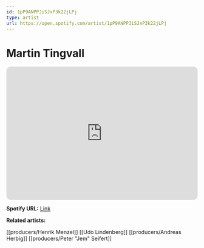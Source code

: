 ```yaml
---
id: 1pP9ANPPJiSJxP3k22jLPj
type: artist
url: https://open.spotify.com/artist/1pP9ANPPJiSJxP3k22jLPj
---
```

# Martin Tingvall

<iframe style="border-radius:12px" src="https://open.spotify.com/embed/artist/1pP9ANPPJiSJxP3k22jLPj" width="100%" height="352" frameBorder="0" allowfullscreen="" allow="autoplay; clipboard-write; encrypted-media; fullscreen; picture-in-picture" loading="lazy"></iframe>

**Spotify URL:** [Link](https://open.spotify.com/artist/1pP9ANPPJiSJxP3k22jLPj)

**Related artists:**

[[producers/Henrik Menzel]]
[[Udo Lindenberg]]
[[producers/Andreas Herbig]]
[[producers/Peter "Jem" Seifert]]

